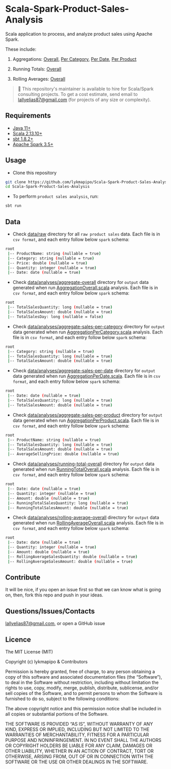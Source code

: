 # Scala-Spark-Product-Sales-Analysis

Scala application to process, and analyze product sales using Apache Spark.

These include:

1. Aggregations: [Overall](https://github.com/lykmapipo/Scala-Spark-Product-Sales-Analysis/blob/main/src/main/scala/com/github/lykmapipo/spark/analysis/AggregationOverall.scala), [Per Category](https://github.com/lykmapipo/Scala-Spark-Product-Sales-Analysis/blob/main/src/main/scala/com/github/lykmapipo/spark/analysis/AggregationPerCategory.scala), [Per Date](https://github.com/lykmapipo/Scala-Spark-Product-Sales-Analysis/blob/main/src/main/scala/com/github/lykmapipo/spark/analysis/AggregationPerDate.scala), [Per Product](https://github.com/lykmapipo/Scala-Spark-Product-Sales-Analysis/blob/main/src/main/scala/com/github/lykmapipo/spark/analysis/AggregationPerProduct.scala)

2. Running Totals: [Overall](https://github.com/lykmapipo/Scala-Spark-Product-Sales-Analysis/blob/main/src/main/scala/com/github/lykmapipo/spark/analysis/RunningTotalOverall.scala)

3. Rolling Averages: [Overall](https://github.com/lykmapipo/Scala-Spark-Product-Sales-Analysis/blob/main/src/main/scala/com/github/lykmapipo/spark/analysis/RollingAverageOverall.scala)


> 👋 This repository's maintainer is available to hire for Scala/Spark consulting projects. To get a cost estimate, send email to lallyelias87@gmail.com (for projects of any size or complexity).


## Requirements

- [Java 11+](https://github.com/openjdk/jdk)
- [Scala 2.13.10+](https://github.com/scala/scala)
- [sbt 1.8.2+](https://github.com/sbt/sbt)
- [Apache Spark 3.5+](https://github.com/apache/spark)


## Usage

- Clone this repository
```sh
git clone https://github.com/lykmapipo/Scala-Spark-Product-Sales-Analysis.git
cd Scala-Spark-Product-Sales-Analysis
```

- To perform `product sales analysis`, run:
```sh
sbt run
```


## Data
- Check [data/raw](https://github.com/lykmapipo/Scala-Spark-Product-Sales-Analysis/tree/main/data/raw) directory for all `raw product sales` data. Each file is in `csv format`, and each entry follow below `spark` schema:

```sh
root
 |-- ProductName: string (nullable = true)
 |-- Category: string (nullable = true)
 |-- Price: double (nullable = true)
 |-- Quantity: integer (nullable = true)
 |-- Date: date (nullable = true)
```

- Check [data/analyses/aggregate-overall](https://github.com/lykmapipo/Scala-Spark-Product-Sales-Analysis/tree/main/data/analyses/aggregate-overall) directory for `output` data generated when run [AggregationOverall.scala](https://github.com/lykmapipo/Scala-Spark-Product-Sales-Analysis/blob/main/src/main/scala/com/github/lykmapipo/spark/analysis/AggregationOverall.scala) analysis. Each file is in `csv format`, and each entry follow below `spark` schema:

```sh
root
 |-- TotalSalesQuantity: long (nullable = true)
 |-- TotalSalesAmount: double (nullable = true)
 |-- TotalSalesDay: long (nullable = false)
```

- Check [data/analyses/aggregate-sales-per-category](https://github.com/lykmapipo/Scala-Spark-Product-Sales-Analysis/tree/main/data/analyses/aggregate-sales-per-category) directory for `output` data generated when run [AggregationPerCategory.scala](https://github.com/lykmapipo/Scala-Spark-Product-Sales-Analysis/blob/main/src/main/scala/com/github/lykmapipo/spark/analysis/AggregationPerCategory.scala) analysis. Each file is in `csv format`, and each entry follow below `spark` schema:

```sh
root
 |-- Category: string (nullable = true)
 |-- TotalSalesQuantity: long (nullable = true)
 |-- TotalSalesAmount: double (nullable = true)
```

- Check [data/analyses/aggregate-sales-per-date](https://github.com/lykmapipo/Scala-Spark-Product-Sales-Analysis/tree/main/data/analyses/aggregate-sales-per-date) directory for `output` data generated when run [AggregationPerDate.scala](https://github.com/lykmapipo/Scala-Spark-Product-Sales-Analysis/blob/main/src/main/scala/com/github/lykmapipo/spark/analysis/AggregationPerDate.scala). Each file is in `csv format`, and each entry follow below `spark` schema:

```sh
root
 |-- Date: date (nullable = true)
 |-- TotalSalesQuantity: long (nullable = true)
 |-- TotalSalesAmount: double (nullable = true)
```

- Check [data/analyses/aggregate-sales-per-product](https://github.com/lykmapipo/Scala-Spark-Product-Sales-Analysis/tree/main/data/analyses/aggregate-sales-per-product) directory for `output` data generated when run [AggregationPerProduct.scala](https://github.com/lykmapipo/Scala-Spark-Product-Sales-Analysis/blob/main/src/main/scala/com/github/lykmapipo/spark/analysis/AggregationPerProduct.scala). Each file is in `csv format`, and each entry follow below `spark` schema:

```sh
root
 |-- ProductName: string (nullable = true)
 |-- TotalSalesQuantity: long (nullable = true)
 |-- TotalSalesAmount: double (nullable = true)
 |-- AverageSellingPrice: double (nullable = true)
```

- Check [data/analyses/running-total-overall](https://github.com/lykmapipo/Scala-Spark-Product-Sales-Analysis/tree/main/data/analyses/running-total-overall) directory for `output` data generated when run [RunningTotalOverall.scala](https://github.com/lykmapipo/Scala-Spark-Product-Sales-Analysis/blob/main/src/main/scala/com/github/lykmapipo/spark/analysis/RunningTotalOverall.scala) analysis. Each file is in `csv format`, and each entry follow below `spark` schema:

```sh
root
 |-- Date: date (nullable = true)
 |-- Quantity: integer (nullable = true)
 |-- Amount: double (nullable = true)
 |-- RunningTotalSalesQuantity: long (nullable = true)
 |-- RunningTotalSalesAmount: double (nullable = true)
```

- Check [data/analyses/rolling-average-overall](https://github.com/lykmapipo/Scala-Spark-Product-Sales-Analysis/tree/main/data/analyses/rolling-average-overall) directory for `output` data generated when run [RollingAverageOverall.scala](https://github.com/lykmapipo/Scala-Spark-Product-Sales-Analysis/blob/main/src/main/scala/com/github/lykmapipo/spark/analysis/RollingAverageOverall.scala) analysis. Each file is in `csv format`, and each entry follow below `spark` schema:

```sh
root
 |-- Date: date (nullable = true)
 |-- Quantity: integer (nullable = true)
 |-- Amount: double (nullable = true)
 |-- RollingAverageSalesQuantity: double (nullable = true)
 |-- RollingAverageSalesAmount: double (nullable = true)
```


## Contribute

It will be nice, if you open an issue first so that we can know what is going on, then, fork this repo and push in your ideas.


## Questions/Issues/Contacts

lallyelias87@gmail.com, or open a GitHub issue


## Licence

The MIT License (MIT)

Copyright (c) lykmapipo & Contributors

Permission is hereby granted, free of charge, to any person obtaining a copy of this software and associated documentation files (the “Software”), to deal in the Software without restriction, including without limitation the rights to use, copy, modify, merge, publish, distribute, sublicense, and/or sell copies of the Software, and to permit persons to whom the Software is furnished to do so, subject to the following conditions:

The above copyright notice and this permission notice shall be included in all copies or substantial portions of the Software.

THE SOFTWARE IS PROVIDED “AS IS”, WITHOUT WARRANTY OF ANY KIND, EXPRESS OR IMPLIED, INCLUDING BUT NOT LIMITED TO THE WARRANTIES OF MERCHANTABILITY, FITNESS FOR A PARTICULAR PURPOSE AND NONINFRINGEMENT. IN NO EVENT SHALL THE AUTHORS OR COPYRIGHT HOLDERS BE LIABLE FOR ANY CLAIM, DAMAGES OR OTHER LIABILITY, WHETHER IN AN ACTION OF CONTRACT, TORT OR OTHERWISE, ARISING FROM, OUT OF OR IN CONNECTION WITH THE SOFTWARE OR THE USE OR OTHER DEALINGS IN THE SOFTWARE.
